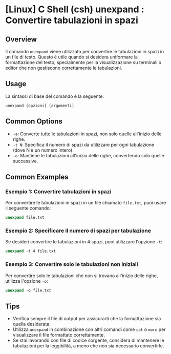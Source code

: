 # [Linux] C Shell (csh) unexpand <Uso equivalente in italiano>: Convertire tabulazioni in spazi

## Overview
Il comando `unexpand` viene utilizzato per convertire le tabulazioni in spazi in un file di testo. Questo è utile quando si desidera uniformare la formattazione del testo, specialmente per la visualizzazione su terminali o editor che non gestiscono correttamente le tabulazioni.

## Usage
La sintassi di base del comando è la seguente:

```
unexpand [opzioni] [argomenti]
```

## Common Options
- `-a`: Converte tutte le tabulazioni in spazi, non solo quelle all'inizio delle righe.
- `-t N`: Specifica il numero di spazi da utilizzare per ogni tabulazione (dove N è un numero intero).
- `-o`: Mantiene le tabulazioni all'inizio delle righe, convertendo solo quelle successive.

## Common Examples

### Esempio 1: Convertire tabulazioni in spazi
Per convertire le tabulazioni in spazi in un file chiamato `file.txt`, puoi usare il seguente comando:

```csh
unexpand file.txt
```

### Esempio 2: Specificare il numero di spazi per tabulazione
Se desideri convertire le tabulazioni in 4 spazi, puoi utilizzare l'opzione `-t`:

```csh
unexpand -t 4 file.txt
```

### Esempio 3: Convertire solo le tabulazioni non iniziali
Per convertire solo le tabulazioni che non si trovano all'inizio delle righe, utilizza l'opzione `-o`:

```csh
unexpand -o file.txt
```

## Tips
- Verifica sempre il file di output per assicurarti che la formattazione sia quella desiderata.
- Utilizza `unexpand` in combinazione con altri comandi come `cat` o `more` per visualizzare il file formattato correttamente.
- Se stai lavorando con file di codice sorgente, considera di mantenere le tabulazioni per la leggibilità, a meno che non sia necessario convertirle.